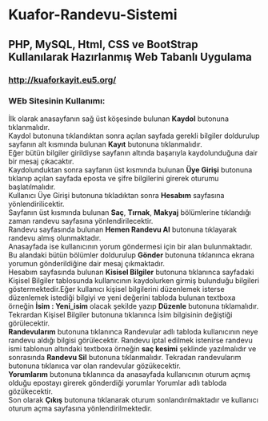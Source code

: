 # Kuafor-Randevu-Sistemi
## PHP, MySQL, Html, CSS ve BootStrap Kullanılarak Hazırlanmış Web Tabanlı Uygulama 
### http://kuaforkayit.eu5.org/

### WEb Sitesinin Kullanımı:
İlk olarak anasayfanın sağ üst köşesinde bulunan **Kaydol** butonuna tıklanmalıdır.   
Kaydol butonuna tıklandıktan sonra açılan sayfada gerekli bilgiler doldurulup sayfanın alt kısmında bulunan **Kayıt** butonuna tıklanmalıdır.   
Eğer bütün bilgiler girildiyse sayfanın altında başarıyla kaydolunduğuna dair bir mesaj çıkacaktır.   
Kaydolunduktan sonra sayfanın üst kısmında bulunan **Üye Girişi** butonuna  tıklanıp açılan sayfada eposta ve şifre bilgilerini girerek oturumu başlatılmalıdır.   
Kullanıcı Üye Girişi butonuna tıkladıktan sonra  **Hesabım** sayfasına yönlendirilicektir.   
Sayfanın üst kısmında bulunan **Saç**, **Tırnak**, **Makyaj** bölümlerine tıklandığı zaman randevu sayfasına yönlendirilecektir.   
Randevu sayfasında bulunan **Hemen Randevu Al** butonuna tıklayarak randevu almış olunmaktadır.   
Anasayfada ise kullanıcının yorum göndermesi için bir alan bulunmaktadır. Bu alandaki bütün bölümler doldurulup **Gönder** butonuna tıklanınca ekrana yorumun gönderildiğine dair mesaj çıkmaktadır.   
Hesabım sayfasında bulunan **Kisisel Bilgiler** butonuna tıklanınca sayfadaki Kişisel Bilgiler tablosunda kullanıcının kaydolurken girmiş bulunduğu bilgileri göstermektedir.Eğer kullanıcı kişisel bilgilerini düzenlemek isterse düzenlemek istediği bilgiyi ve yeni değerini tabloda bulunan textboxa örneğin **İsim : Yeni_isim** olacak şekilde yazıp **Düzenle** butonuna tıklamalıdır. Tekrardan Kişisel Bilgiler butonuna tıklanınca İsim bilgisinin değiştiği görülecektir.   
**Randevularım** butonuna tıklanınca Randevular adlı tabloda kullanıcının neye randevu aldığı bilgisi görülecektir. Randevu iptal edilmek istenirse randevu ismi tablonun altındaki textboxa örneğin **saç kesimi** şeklinde yazılmalıdır ve sonrasında **Randevu Sil** butonuna tıklanmalıdır. Tekradan randevularım butonuna tıklanıca var olan randevular gözükecektir.   
**Yorumlarım** butonuna tıklanınca da anasayfada kullanıcının oturum açmış olduğu epostayı girerek gönderdiği yorumlar Yorumlar adlı tabloda gözükecektir.   
Son olarak **Çıkış** butonuna tıklanarak oturum sonlandırılmaktadır ve kullanıcı oturum açma sayfasına yönlendirilmektedir.   



